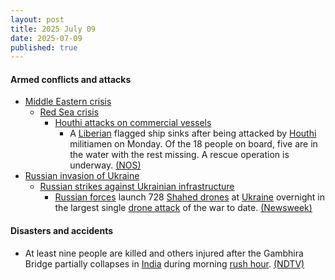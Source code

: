 ```yaml
---
layout: post
title: 2025 July 09
date: 2025-07-09
published: true
---
```



#### Armed conflicts and attacks

* [Middle Eastern crisis](https://en.wikipedia.org/wiki/Middle_Eastern_crisis_%282023-present%29 "Middle Eastern crisis (2023-present)")
  * [Red Sea crisis](https://en.wikipedia.org/wiki/Red_Sea_crisis "Red Sea crisis")
    * [Houthi attacks on commercial vessels](https://en.wikipedia.org/wiki/Houthi_attacks_on_commercial_vessels "Houthi attacks on commercial vessels")
      * A [Liberian](https://en.wikipedia.org/wiki/Liberia "Liberia") flagged ship sinks after being attacked by [Houthi](https://en.wikipedia.org/wiki/Houthi "Houthi") militiamen on Monday. Of the 18 people on board, five are in the water with the rest missing. A rescue operation is underway. [(NOS)](https://nos.nl/artikel/2574293-schip-op-rode-zee-gezonken-na-aanval-door-houthi-s-bemanning-te-water)
* [Russian invasion of Ukraine](https://en.wikipedia.org/wiki/Russian_invasion_of_Ukraine "Russian invasion of Ukraine")
  * [Russian strikes against Ukrainian infrastructure](https://en.wikipedia.org/wiki/Russian_strikes_against_Ukrainian_infrastructure_%282022%E2%80%93present%29 "Russian strikes against Ukrainian infrastructure (2022–present)")
    * [Russian forces](https://en.wikipedia.org/wiki/Russian_Armed_Forces "Russian Armed Forces") launch 728 [Shahed drones](https://en.wikipedia.org/wiki/Shahed_drones "Shahed drones") at [Ukraine](https://en.wikipedia.org/wiki/Ukraine "Ukraine") overnight in the largest single [drone attack](https://en.wikipedia.org/wiki/Drone_attack "Drone attack") of the war to date. [(Newsweek)](https://www.newsweek.com/russia-ukraine-war-drone-putin-trump-2096445)

#### Disasters and accidents

* At least nine people are killed and others injured after the Gambhira Bridge partially collapses in [India](https://en.wikipedia.org/wiki/India "India") during morning [rush hour](https://en.wikipedia.org/wiki/Rush_hour "Rush hour"). [(NDTV)](https://www.ndtv.com/india-news/gujarat-bridge-collapse-crumbling-gambhira-bridge-was-40-years-old-gave-way-in-peak-traffic-hours-mahisagar-river-cars-deaths-news-vadodara-8847480)
